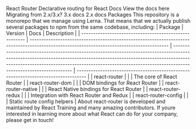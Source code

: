 React Router Declarative routing for React Docs View the docs here Migrating from 2.x/3.x? 3.x docs 2.x docs Packages This repository is a monorepo that we manage using Lerna. That means that we actually publish several packages to npm from the same codebase, including: | Package | Version | Docs | Description | | ------------------------------------------------------ | ----------------------------------------------------------------------------------------------------------------------------------------- | ----------------------------------------------------------------------------------------------------------------------------------------------------------------------------------------------------------------------------------------------------------------------------- | ---------------------------------------------------------------------------------- | | react-router | | | The core of React Router | | react-router-dom | | | DOM bindings for React Router | | react-router-native | | | React Native bindings for React Router | | react-router-redux | | | Integration with React Router and Redux | | react-router-config | | | Static route config helpers | About react-router is developed and maintained by React Training and many amazing contributors. If youre interested in learning more about what React can do for your company, please get in touch!